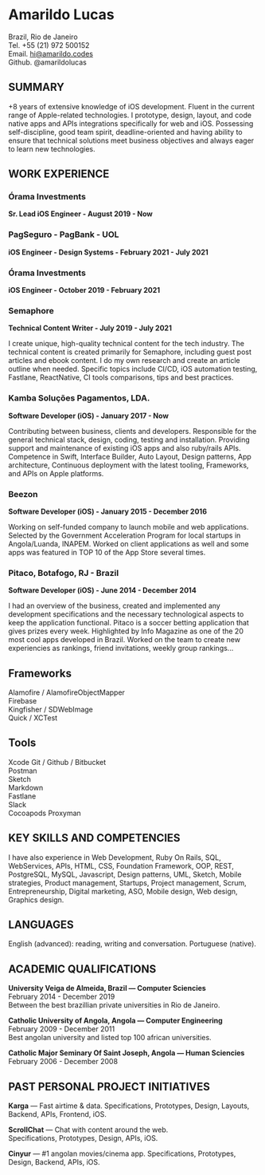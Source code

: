 # Amarildo Lucas
   
Brazil, Rio de Janeiro    
Tel. +55 (21) 972 500152  
Email. hi@amarildo.codes  
Github. @amarildolucas   


## SUMMARY

+8 years of extensive knowledge of iOS development. Fluent in the current range of Apple-related technologies. I prototype, design, layout, and code native apps and APIs integrations specifically for web and iOS. Possessing self-discipline, good team spirit, deadline-oriented and having ability to ensure that technical solutions meet business objectives and always eager to learn new technologies.


## WORK EXPERIENCE

### Órama Investments 
**Sr. Lead iOS Engineer - August 2019 - Now**

### PagSeguro - PagBank - UOL
**iOS Engineer - Design Systems - February 2021 - July 2021**

### Órama Investments 
**iOS Engineer - October 2019 - February 2021**

### Semaphore
**Technical Content Writer - July 2019 - July 2021**

I create unique, high-quality technical content for the tech industry. The technical content is created primarily for Semaphore, including guest post articles and ebook content. I do my own research and create an article outline when needed. Specific topics include CI/CD, iOS automation testing, Fastlane, ReactNative, CI tools comparisons, tips and best practices.

### Kamba Soluções Pagamentos, LDA. 
**Software Developer (iOS) - January 2017 - Now**

Contributing between business, clients and developers. Responsible for the general technical stack, design, coding, testing and installation. Providing support and maintenance of existing iOS apps and also ruby/rails APIs. Competence in Swift, Interface Builder, Auto Layout, Design patterns, App architecture, Continuous deployment with the latest tooling, Frameworks, and APIs on Apple platforms.

### Beezon
**Software Developer (iOS) - January 2015 - December 2016**  

Working on self-funded company to launch mobile and web applications. Selected by the Government Acceleration Program for local startups in Angola/Luanda, INAPEM. Worked on client applications as well and some apps was featured in TOP 10 of the App Store several times. 

### Pitaco, Botafogo, RJ - Brazil 
**Software Developer (iOS) - June 2014 - December 2014**  

I had an overview of the business, created and implemented any development specifications and the necessary technological aspects to keep the application functional. Pitaco is a soccer betting application that gives prizes every week. Highlighted by Info Magazine as one of the 20 most cool apps developed in Brazil. Worked on the team to create new experiencies as rankings, friend invitations, weekly group rankings...  

## Frameworks
Alamofire / AlamofireObjectMapper  
Firebase  
Kingfisher / SDWebImage  
Quick / XCTest  

## Tools
Xcode 
Git / Github / Bitbucket  
Postman  
Sketch  
Markdown  
Fastlane  
Slack  
Cocoapods
Proxyman

## KEY SKILLS AND COMPETENCIES

I have also experience in Web Development, Ruby On Rails, SQL, WebServices, APIs, HTML, CSS, Foundation Framework, OOP, REST, PostgreSQL, MySQL, Javascript, Design patterns, UML, Sketch, Mobile strategies, Product management, Startups, Project management, Scrum, Entrepreneurship, Digital marketing, ASO, Mobile design, Web design, Graphics design.

## LANGUAGES
English (advanced): reading, writing and conversation.
Portuguese (native).

## ACADEMIC QUALIFICATIONS
**University Veiga de Almeida, Brazil — Computer Sciencies**  
February 2014 - December 2019  
Between the best brazillian private universities in Rio de Janeiro.  

**Catholic University of Angola, Angola — Computer Engineering**  
February 2009 - December 2011  
Best angolan university and listed top 100 african universities.  

**Catholic Major Seminary Of Saint Joseph, Angola — Human Sciencies**  
February 2006 - December 2008

## PAST PERSONAL PROJECT INITIATIVES 
**Karga** — Fast airtime & data. 
Specifications, Prototypes, Design, Layouts, Backend, APIs, Frontend, iOS.

**ScrollChat** — Chat with content around the web.   
Specifications, Prototypes, Design, APIs, iOS.

**Cinyur** — #1 angolan movies/cinema app.
Specifications, Prototypes, Design, Backend, APIs, iOS.
